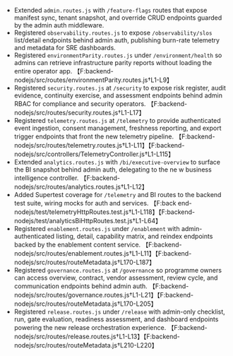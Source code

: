 - Extended `admin.routes.js` with `/feature-flags` routes that expose manifest sync, tenant snapshot, and override CRUD endpoints guarded by the admin auth middleware.
- Registered `observability.routes.js` to expose `/observability/slos` list/detail endpoints behind admin auth, publishing burn-rate telemetry and metadata for SRE dashboards.
- Registered `environmentParity.routes.js` under `/environment/health` so admins can retrieve infrastructure parity reports without loading the entire operator app. 【F:backend-nodejs/src/routes/environmentParity.routes.js†L1-L9】
- Registered `security.routes.js` at `/security` to expose risk register, audit evidence, continuity exercise, and assessment endpoints behind admin RBAC for compliance and security operators. 【F:backend-nodejs/src/routes/security.routes.js†L1-L17】
- Registered `telemetry.routes.js` at `/telemetry` to provide authenticated event ingestion, consent management, freshness reporting, and export trigger endpoints that front the new telemetry pipeline. 【F:backend-nodejs/src/routes/telemetry.routes.js†L1-L11】【F:backend-nodejs/src/controllers/TelemetryController.js†L1-L115】
- Extended `analytics.routes.js` with `/bi/executive-overview` to surface the BI snapshot behind admin auth, delegating to the ne
w business intelligence controller. 【F:backend-nodejs/src/routes/analytics.routes.js†L1-L12】
- Added Supertest coverage for `/telemetry` and BI routes to the backend test suite, wiring mocks for auth and services. 【F:back
end-nodejs/test/telemetryHttpRoutes.test.js†L1-L118】【F:backend-nodejs/test/analyticsBiHttpRoutes.test.js†L1-L64】
- Registered `enablement.routes.js` under `/enablement` with admin-authenticated listing, detail, capability matrix, and reindex endpoints backed by the enablement content service. 【F:backend-nodejs/src/routes/enablement.routes.js†L1-L11】【F:backend-nodejs/src/routes/routeMetadata.js†L170-L187】
- Registered `governance.routes.js` at `/governance` so programme owners can access overview, contract, vendor assessment, review cycle, and communication endpoints behind admin auth. 【F:backend-nodejs/src/routes/governance.routes.js†L1-L21】【F:backend-nodejs/src/routes/routeMetadata.js†L170-L205】
- Registered `release.routes.js` under `/release` with admin-only checklist, run, gate evaluation, readiness assessment, and dashboard endpoints powering the new release orchestration experience. 【F:backend-nodejs/src/routes/release.routes.js†L1-L13】【F:backend-nodejs/src/routes/routeMetadata.js†L210-L220】
